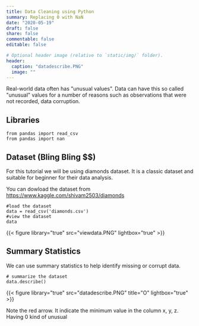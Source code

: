 ```yaml
---
title: Data Cleaning using Python
summary: Replacing 0 with NaN
date: "2020-05-19"
draft: false
share: false
commentable: false
editable: false

# Optional header image (relative to `static/img/` folder).
header:
  caption: "datadescribe.PNG"
  image: ""
---
```


Real-world data often has "unusual values". Data can have this so called "unusual" values for a number of reasons such as observations that were not recorded, data corruption.

## Libraries
```{python}
from pandas import read_csv
from pandas import nan
```

## Dataset (Bling Bling $$)
For this tutorial we will be using diamonds dataset. It is a classic dataset and suitable for beginner for their data analysis.

You can dowload the dataset from <https://www.kaggle.com/shivam2503/diamonds>

```{python}
#load the dataset
data = read_csv('diamonds.csv')
#view the dataset
data
```
{{< figure library="true" src="viewdata.PNG" lightbox="true" >}}

## Summary Statistics
We can use summary statistics to help identify missing or corrupt data.

```{python}
# summarize the dataset
data.describe()
```
{{< figure library="true" src="datadescribe.PNG" title="O" lightbox="true" >}}

Note the red arrow. It indicate the minimum value in the column x, y, z. Having 0 kind of unusual 